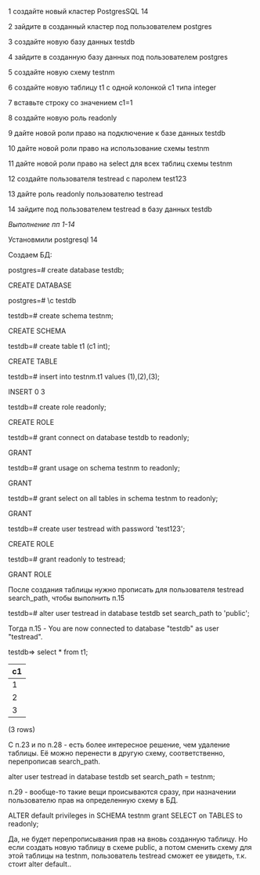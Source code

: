 
1 создайте новый кластер PostgresSQL 14

2 зайдите в созданный кластер под пользователем postgres

3 создайте новую базу данных testdb

4 зайдите в созданную базу данных под пользователем postgres

5 создайте новую схему testnm

6 создайте новую таблицу t1 с одной колонкой c1 типа integer

7 вставьте строку со значением c1=1

8 создайте новую роль readonly

9 дайте новой роли право на подключение к базе данных testdb

10 дайте новой роли право на использование схемы testnm

11 дайте новой роли право на select для всех таблиц схемы testnm

12 создайте пользователя testread с паролем test123

13 дайте роль readonly пользователю testread

14 зайдите под пользователем testread в базу данных testdb

*Выполнение пп 1-14*

Установмили postgresql 14

Создаем БД:

postgres=# create database testdb;

CREATE DATABASE

postgres=# \c testdb

testdb=# create schema testnm;

CREATE SCHEMA

testdb=# create table t1 (c1 int);

CREATE TABLE

testdb=# insert into  testnm.t1 values (1),(2),(3);

INSERT 0 3

testdb=# create role readonly;

CREATE ROLE

testdb=# grant connect on database testdb to readonly;

GRANT

testdb=# grant usage on schema testnm to readonly;

GRANT

testdb=# grant select on all tables in schema testnm to readonly;

GRANT

testdb=# create user testread with password 'test123';

CREATE ROLE

testdb=# grant readonly to testread;

GRANT ROLE

После создания таблицы нужно прописать для пользователя testread search_path, чтобы выполнить п.15

testdb=# alter user testread in database testdb set search_path to 'public';


Тогда п.15 -
You are now connected to database "testdb" as user "testread".

testdb=> select *  from t1;

 c1 |
----|
  1 |
  2 |
  3 |

(3 rows)

C п.23 и по п.28 - есть более интересное решение, чем удаление таблицы. Её можно перенести в другую схему, соответственно, перепрописав search_path.

alter user testread in database testdb set search_path = testnm;

п.29 - вообще-то такие вещи происываются сразу, при назначении пользователю прав на определенную схему в БД.

ALTER default privileges in SCHEMA testnm grant SELECT on TABLES to readonly;

Да, не будет перепрописывания прав на вновь созданную таблицу. Но если создать новую таблицу в схеме public, а потом сменить схему для этой таблицы на testnm,
пользователь testread сможет ее увидеть, т.к. стоит alter default..
